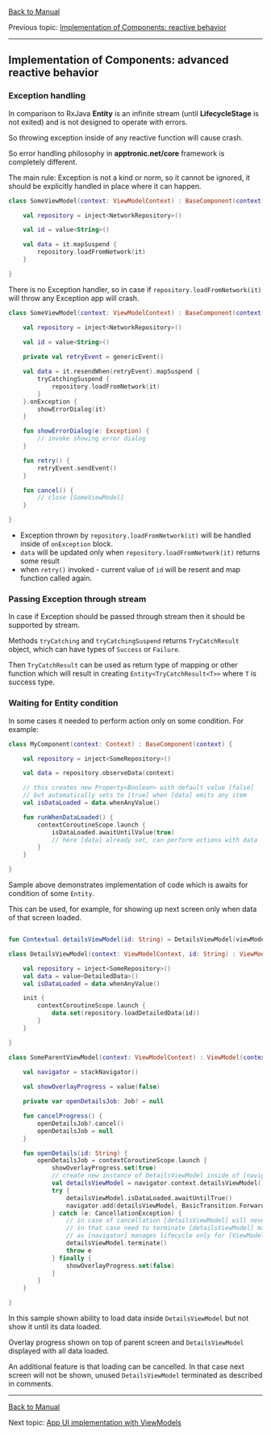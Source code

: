 [Back to Manual](../manual.md)

Previous topic: [Implementation of Components: reactive behavior](reactive_behavior.md)
___

## Implementation of Components: advanced reactive behavior

### Exception handling

In comparison to RxJava **Entity** is an infinite stream (until **LifecycleStage** is not exited) and is not designed to operate with errors.

So throwing exception inside of any reactive function will cause crash.

So error handling philosophy in **apptronic.net/core** framework is completely different.

The main rule: Exception is not a kind or norm, so it cannot be ignored, it should be explicitly handled in place where it can happen.

```kotlin
class SomeViewModel(context: ViewModelContext) : BaseComponent(context) {

    val repository = inject<NetworkRepository>()

    val id = value<String>()

    val data = it.mapSuspend {
        repository.loadFromNetwork(it)
    }

}
```

There is no Exception handler, so in case if ```repository.loadFromNetwork(it)``` will throw any Exception app will crash.

```kotlin
class SomeViewModel(context: ViewModelContext) : BaseComponent(context) {

    val repository = inject<NetworkRepository>()

    val id = value<String>()
    
    private val retryEvent = genericEvent()

    val data = it.resendWhen(retryEvent).mapSuspend {
        tryCatchingSuspend {
            repository.loadFromNetwork(it)
        }
    }.onException {
        showErrorDialog(it)
    }

    fun showErrorDialog(e: Exception) {
        // invoke showing error dialog
    }

    fun retry() {
        retryEvent.sendEvent()
    }

    fun cancel() {
        // close [SomeViewModel]
    }

}
```

- Exception thrown by ```repository.loadFromNetwork(it)``` will be handled inside of ```onException``` block. 
- ```data``` will be updated only when ```repository.loadFromNetwork(it)``` returns some result
- when ```retry()``` invoked - current value of ```id``` will be resent and map function called again.

### Passing Exception through stream

In case if Exception should be passed through stream then it should be supported by stream.

Methods ```tryCatching``` and ```tryCatchingSuspend``` returns ```TryCatchResult``` object, which can have types of ```Success``` or ```Failure```.

Then ```TryCatchResult``` can be used as return type of mapping or other function which will result in creating ```Entity<TryCatchResult<T>>``` where ```T``` is success type.

### Waiting for Entity condition

In some cases it needed to perform action only on some condition. For example:

```kotlin
class MyComponent(context: Context) : BaseComponent(context) {

    val repository = inject<SomeRepository>()

    val data = repository.observeData(context)

    // this creates new Property<Boolean> with default value [false]
    // but automatically sets to [true] when [data] emits any item
    val isDataLoaded = data.whenAnyValue()

    fun runWhenDataLoaded() {
        contextCoroutineScope.launch {
            isDataLoaded.awaitUntilValue(true)
            // here [data] already set, can perform actions with data
        }
    }

}
```

Sample above demonstrates implementation of code which is awaits for condition of some ```Entity```.

This can be used, for example, for showing up next screen only when data of that screen loaded.

```kotlin

fun Contextual.detailsViewModel(id: String) = DetailsViewModel(viewModelContext(), id)

class DetailsViewModel(context: ViewModelContext, id: String) : ViewModel(context) {

    val repository = inject<SomeRepository>()
    val data = value<DetailedData>()
    val isDataLoaded = data.whenAnyValue()

    init {
        contextCoroutineScope.launch {
            data.set(repository.loadDetailedData(id))
        }
    }

}

class SomeParentViewModel(context: ViewModelContext) : ViewModel(context) {

    val navigator = stackNavigator()
    
    val showOverlayProgress = value(false)

    private var openDetailsJob: Job? = null

    fun cancelProgress() {
        openDetailsJob?.cancel()
        openDetailsJob = null
    }

    fun openDetails(id: String) {
        openDetailsJob = contextCoroutineScope.launch {
            showOverlayProgress.set(true)
            // create new instance of DetailsViewModel inside of [navigator] context
            val detailsViewModel = navigator.context.detailsViewModel()
            try {
                detailsViewModel.isDataLoaded.awaitUntilTrue()
                navigator.add(detailsViewModel, BasicTransition.Forward)
            } catch (e: CancellationException) {
                // in case of cancellation [detailsViewModel] will never be added to [navigator]
                // in that case need to terminate [detailsViewModel] manually 
                // as [navigator] manages lifecycle only for [ViewModel]s which is added to it
                detailsViewModel.terminate()
                throw e
            } finally {
                showOverlayProgress.set(false)
            }   
        }
    }   

}
```

In this sample shown ability to load data inside ```DetailsViewModel``` but not show it until its data loaded.

Overlay progress shown on top of parent screen and ```DetailsViewModel``` displayed with all data loaded.

An additional feature is that loading can be cancelled. In that case next screen will not be shown, unused ```DetailsViewModel``` terminated as described in comments.

___

[Back to Manual](../manual.md)

Next topic: [App UI implementation with ViewModels](view_models.md)